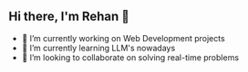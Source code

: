 ## Hi there, I'm Rehan 👋

- 🔭 I’m currently working on Web Development projects
- 🌱 I’m currently learning LLM's nowadays
- 👯 I’m looking to collaborate on solving real-time problems

<!--
**north110/north110** is a ✨ _special_ ✨ repository because its `README.md` (this file) appears on your GitHub profile.

Here are some ideas to get you started:

- 🔭 I’m currently working on ...
- 🌱 I’m currently learning ...
- 👯 I’m looking to collaborate on ...
- 🤔 I’m looking for help with ...
- 💬 Ask me about ...
- 📫 How to reach me: ...
- 😄 Pronouns: ...
- ⚡ Fun fact: ...
-->
